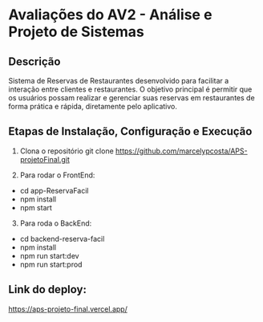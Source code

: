 # Avaliações do AV2 - Análise e Projeto de Sistemas

## Descrição 

Sistema de Reservas de Restaurantes desenvolvido para facilitar a interação entre clientes e restaurantes. O objetivo principal é permitir que os usuários possam realizar e gerenciar suas reservas em restaurantes de forma prática e rápida, diretamente pelo aplicativo.

## Etapas de Instalação, Configuração e Execução

1. Clona o repositório
  git clone https://github.com/marcelypcosta/APS-projetoFinal.git

2. Para rodar o FrontEnd: 
  - cd app-ReservaFacil
  - npm install
  - npm start
    
3. Para roda o BackEnd:
  - cd backend-reserva-facil
  - npm install
  - npm run start:dev
  - npm run start:prod

## Link do deploy:

  https://aps-projeto-final.vercel.app/
